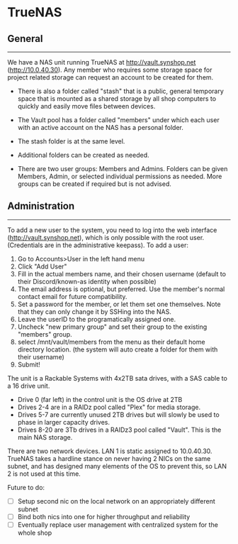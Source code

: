 #  TrueNAS

## General
----
We have a NAS unit running TrueNAS at http://vault.synshop.net (http://10.0.40.30). Any member who requires some storage space for project related storage can request an account to be created for them.

- There is also a folder called "stash" that is a public, general temporary space that is mounted as a shared storage by all shop computers to quickly and easily move files between devices.

- The Vault pool has a folder called "members" under which each user with an active account on the NAS has a personal folder.
- The stash folder is at the same level.
- Additional folders can be created as needed.

- There are two user groups: Members and Admins. Folders can be given Members, Admin, or selected individual permissions as needed. More groups can be created if required but is not advised.

## Administration
----
To add a new user to the system, you need to log into the web interface (http://vault.synshop.net), which is only possible with the root user. (Credentials are in the administrative keepass).
To add a user:
1. Go to Accounts>User in the left hand menu
2. Click "Add User"
3. Fill in the actual members name, and their chosen username (default to their Discord/known-as identity when possible)
4. The email address is optional, but preferred. Use the member's normal contact email for future compatibility.
5. Set a password for the member, or let them set one themselves. Note that they can only change it by SSHing into the NAS.
6. Leave the userID to the programatically assigned one.
7. Uncheck "new primary group" and set their group to the existing "members" group.
8. select /mnt/vault/members from the menu as their default home directory location. (the system will auto create a folder for them with their username)
9. Submit!

The unit is a Rackable Systems with 4x2TB sata drives, with a SAS cable to a 16 drive unit.
- Drive 0 (far left) in the control unit is the OS drive at 2TB
- Drives 2-4 are in a RAIDz pool called "Plex" for media storage.
- Drives 5-7 are currently unused 2TB drives but will slowly be used to phase in larger capacity drives.
- Drives 8-20 are 3Tb drives in a RAIDz3 pool called "Vault". This is the main NAS storage.

There are two network devices. LAN 1 is static assigned to 10.0.40.30. TrueNAS takes a hardline stance on never having 2 NICs on the same subnet, and has designed many elements of the OS to prevent this, so LAN 2 is not used at this time.

Future to do:
- [ ] Setup second nic on the local network on an appropriately different subnet
- [ ] Bind both nics into one for higher throughput and reliability
- [ ] Eventually replace user management with centralized system for the whole shop